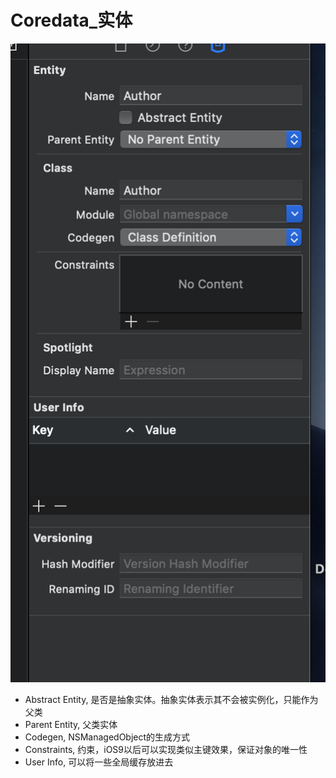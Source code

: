 #  Coredata_实体
![entities](https://github.com/coolboy-ccp/Optimization/blob/master/Persistence/base/images/entities.png)

* Abstract Entity, 是否是抽象实体。抽象实体表示其不会被实例化，只能作为父类
* Parent Entity, 父类实体
* Codegen, NSManagedObject的生成方式
* Constraints, 约束，iOS9以后可以实现类似主键效果，保证对象的唯一性
* User Info, 可以将一些全局缓存放进去
